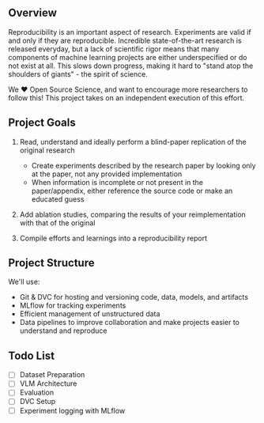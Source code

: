 ## Overview

Reproducibility is an important aspect of research. Experiments are valid if and only if they are reproducible. Incredible state-of-the-art research is released everyday, but a lack of scientific rigor means that many components of machine learning projects are either underspecified or do not exist at all. This slows down progress, making it hard to "stand atop the shoulders of giants" - the spirit of science.

We ❤️ Open Source Science, and want to encourage more researchers to follow this! This project takes on an independent execution of this effort.

## Project Goals

1. Read, understand and ideally perform a blind-paper replication of the original research
   - Create experiments described by the research paper by looking only at the paper, not any provided implementation
   - When information is incomplete or not present in the paper/appendix, either reference the source code or make an educated guess

2. Add ablation studies, comparing the results of your reimplementation with that of the original

3. Compile efforts and learnings into a reproducibility report

## Project Structure

We'll use:
- Git & DVC for hosting and versioning code, data, models, and artifacts
- MLflow for tracking experiments
- Efficient management of unstructured data
- Data pipelines to improve collaboration and make projects easier to understand and reproduce

## Todo List

* [ ] Dataset Preparation
* [ ] VLM Architecture
* [ ] Evaluation
* [ ] DVC Setup
* [ ] Experiment logging with MLflow